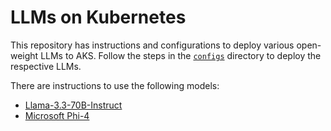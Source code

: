 # LLMs on Kubernetes

This repository has instructions and configurations to deploy various open-weight LLMs to AKS. Follow the steps in the [`configs`](./configs) directory to deploy the respective LLMs.

There are instructions to use the following models:

- [Llama-3.3-70B-Instruct](./configs/llama-3-3-70b-instruct)
- [Microsoft Phi-4](./configs/phi-4)
